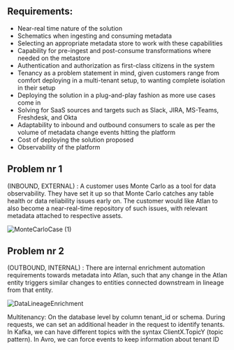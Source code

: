 ## Requirements:
- Near-real time nature of the solution
- Schematics when ingesting and consuming metadata
- Selecting an appropriate metadata store to work with these capabilities
- Capability for pre-ingest and post-consume transformations where needed on the metastore
- Authentication and authorization as first-class citizens in the system
- Tenancy as a problem statement in mind, given customers range from comfort deploying in a multi-tenant setup, to wanting complete isolation in their setup
- Deploying the solution in a plug-and-play fashion as more use cases come in
- Solving for SaaS sources and targets such as Slack, JIRA, MS-Teams, Freshdesk, and Okta
- Adaptability to inbound and outbound consumers to scale as per the volume of metadata change events hitting the platform
- Cost of deploying the solution proposed
- Observability of the platform

## Problem nr 1
(INBOUND, EXTERNAL) : A customer uses Monte Carlo as a tool for data observability. They have set it up so that Monte Carlo catches any table health or data reliability issues early on. The customer would like Atlan to also become a near-real-time repository of such issues, with relevant metadata attached to respective assets.


![MonteCarloCase (1)](https://github.com/mariuszcrust/systemdesign/assets/7340196/426422b3-eefd-47ab-a275-d17fe22a30e2)



## Problem nr 2
(OUTBOUND, INTERNAL) : There are internal enrichment automation requirements towards metadata into Atlan, such that any change in the Atlan entity triggers similar changes to entities connected downstream in lineage from that entity.


![DataLineageEnrichment](https://github.com/mariuszcrust/systemdesign/assets/7340196/153eb80e-7790-4e69-aed3-ba7673f1d419)



Multitenancy:
On the database level by column tenant_id or schema. 
During requests, we can set an additional header in the request to identify tenants. 
In Kafka, we can have different topics with the syntax ClientX.TopicY (topic pattern). In Avro, we can force events to keep information about tenant ID
